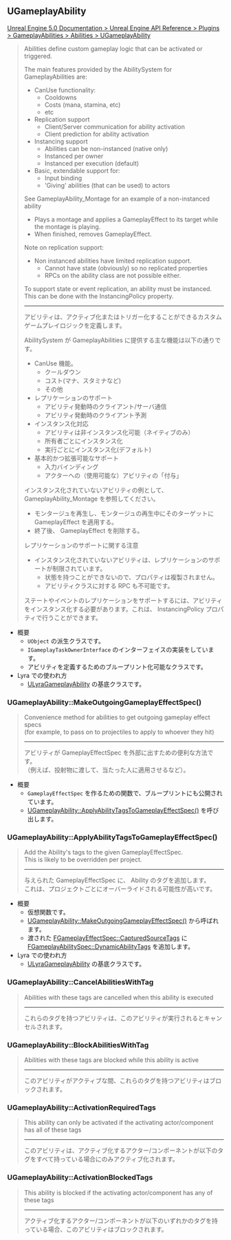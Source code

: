 ## UGameplayAbility

[Unreal Engine 5.0 Documentation > Unreal Engine API Reference > Plugins > GameplayAbilities > Abilities > UGameplayAbility](https://docs.unrealengine.com/5.0/en-US/API/Plugins/GameplayAbilities/Abilities/UGameplayAbility/)

> Abilities define custom gameplay logic that can be activated or triggered.
> 
> The main features provided by the AbilitySystem for GameplayAbilities are: 
> - CanUse functionality:
> 	- Cooldowns
> 	- Costs (mana, stamina, etc)
> 	- etc
> - Replication support
> 	- Client/Server communication for ability activation
> 	- Client prediction for ability activation
> - Instancing support
> 	- Abilities can be non-instanced (native only)
> 	- Instanced per owner
> 	- Instanced per execution (default)
> - Basic, extendable support for:
> 	- Input binding
> 	- 'Giving' abilities (that can be used) to actors
> 
> See GameplayAbility_Montage for an example of a non-instanced ability
> - Plays a montage and applies a GameplayEffect to its target while the montage is playing.
> - When finished, removes GameplayEffect.
> 
> Note on replication support:
> - Non instanced abilities have limited replication support. 
> 	- Cannot have state (obviously) so no replicated properties
> 	- RPCs on the ability class are not possible either.
> 
> To support state or event replication, an ability must be instanced. This can be done with the InstancingPolicy property.
> 
> ----
> アビリティは、アクティブ化またはトリガー化することができるカスタムゲームプレイロジックを定義します。
>  
> AbilitySystem が GameplayAbilities に提供する主な機能は以下の通りです。
> - CanUse 機能。
> 	- クールダウン
> 	- コスト(マナ、スタミナなど)
> 	- その他
> - レプリケーションのサポート
> 	- アビリティ発動時のクライアント/サーバ通信
> 	- アビリティ発動時のクライアント予測
> - インスタンス化対応
> 	- アビリティは非インスタンス化可能（ネイティブのみ）
> 	- 所有者ごとにインスタンス化
> 	- 実行ごとにインスタンス化(デフォルト)
> - 基本的かつ拡張可能なサポート
> 	- 入力バインディング
> 	- アクターへの（使用可能な）アビリティの「付与」
> 
> インスタンス化されていないアビリティの例として、 GameplayAbility_Montage を参照してください。
> - モンタージュを再生し、モンタージュの再生中にそのターゲットに GameplayEffect を適用する。
> - 終了後、 GameplayEffect を削除する。
> 
> レプリケーションのサポートに関する注意
> - インスタンス化されていないアビリティは、レプリケーションのサポートが制限されています。 
> 	- 状態を持つことができないので、プロパティは複製されません。
> 	- アビリティクラスに対する RPC も不可能です。
> 
> ステートやイベントのレプリケーションをサポートするには、アビリティをインスタンス化する必要があります。これは、 InstancingPolicy プロパティで行うことができます。

* 概要
	* `UObject` の派生クラスです。
	* `IGameplayTaskOwnerInterface` のインターフェイスの実装をしています。
	* アビリティを定義するためのブループリント化可能なクラスです。
* Lyra での使われ方
	* [ULyraGameplayAbility] の基底クラスです。

### UGameplayAbility::MakeOutgoingGameplayEffectSpec()

> Convenience method for abilities to get outgoing gameplay effect specs  
> (for example, to pass on to projectiles to apply to whoever they hit)  
> 
> ----
> アビリティが GameplayEffectSpec を外部に出すための便利な方法です。  
> （例えば、投射物に渡して、当たった人に適用させるなど）。  

* 概要
	* `GameplayEffectSpec` を作るための関数で、ブループリントにも公開されています。
	* [UGameplayAbility::ApplyAbilityTagsToGameplayEffectSpec()] を呼び出します。


### UGameplayAbility::ApplyAbilityTagsToGameplayEffectSpec()

> Add the Ability's tags to the given GameplayEffectSpec.  
> This is likely to be overridden per project.  
> 
> ----
> 与えられた GameplayEffectSpec に、 Ability のタグを追加します。  
> これは、プロジェクトごとにオーバーライドされる可能性が高いです。  

* 概要
	* 仮想関数です。
	* [UGameplayAbility::MakeOutgoingGameplayEffectSpec()] から呼ばれます。
	* 渡された [FGameplayEffectSpec::CapturedSourceTags] に [FGameplayAbilitySpec::DynamicAbilityTags] を追加します。
* Lyra での使われ方
	* [ULyraGameplayAbility] の基底クラスです。


### UGameplayAbility::CancelAbilitiesWithTag

> Abilities with these tags are cancelled when this ability is executed  
> 
> ----
> これらのタグを持つアビリティは、このアビリティが実行されるとキャンセルされます。 


### UGameplayAbility::BlockAbilitiesWithTag

> Abilities with these tags are blocked while this ability is active  
> 
> ----
> このアビリティがアクティブな間、これらのタグを持つアビリティはブロックされます。 

### UGameplayAbility::ActivationRequiredTags

> This ability can only be activated if the activating actor/component has all of these tags  
> 
> ----
> このアビリティは、アクティブ化するアクター/コンポーネントが以下のタグをすべて持っている場合にのみアクティブ化されます。 

### UGameplayAbility::ActivationBlockedTags

> This ability is blocked if the activating actor/component has any of these tags  
> 
> ----
> アクティブ化するアクター/コンポーネントが以下のいずれかのタグを持っている場合、このアビリティはブロックされます。 



<!--- ページ内のリンク --->

<!--- 自前の画像へのリンク --->

<!--- generated --->
[ULyraGameplayAbility]: ../../Lyra/GameplayAbility/ULyraGameplayAbility.md#ulyragameplayability
[FGameplayAbilitySpec::DynamicAbilityTags]: ../../UE/GameplayAbility/FGameplayAbilitySpec.md#fgameplayabilityspecdynamicabilitytags
[FGameplayEffectSpec::CapturedSourceTags]: ../../UE/GameplayAbility/FGameplayEffectSpec.md#fgameplayeffectspeccapturedsourcetags
[UGameplayAbility::MakeOutgoingGameplayEffectSpec()]: ../../UE/GameplayAbility/UGameplayAbility.md#ugameplayabilitymakeoutgoinggameplayeffectspec
[UGameplayAbility::ApplyAbilityTagsToGameplayEffectSpec()]: ../../UE/GameplayAbility/UGameplayAbility.md#ugameplayabilityapplyabilitytagstogameplayeffectspec
